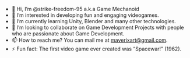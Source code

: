 - 👋 Hi, I’m @strike-freedom-95 a.k.a Game Mechanoid
- 👀 I’m interested in developing fun and engaging videogames.
- 🌱 I’m currently learning Unity, Blender and many other technologies.
- 💞️ I’m looking to collaborate on Game Development Projects with people who are passionate about Game Development.
- 📫 How to reach me? You can mail me at maverixart@gmail.com.
- ⚡ Fun fact: The first video game ever created was “Spacewar!” (1962).

<!---
strike-freedom-95/strike-freedom-95 is a ✨ special ✨ repository because its `README.md` (this file) appears on your GitHub profile.
You can click the Preview link to take a look at your changes.
--->
